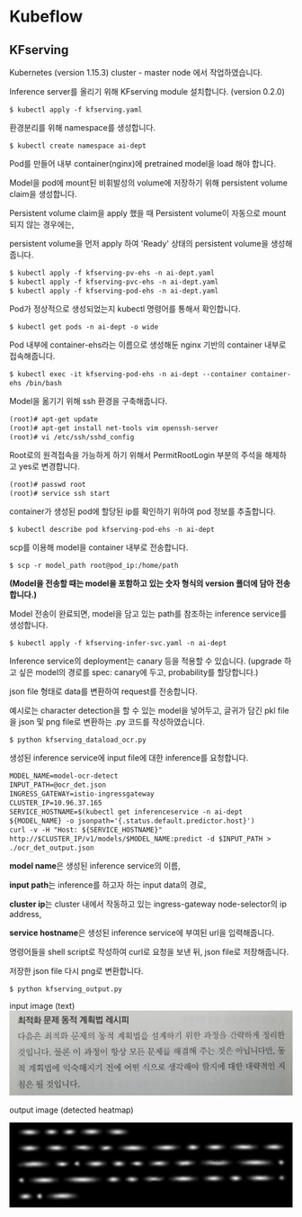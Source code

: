 # Kubeflow
## KFserving 

Kubernetes (version 1.15.3)
cluster - master node 에서 작업하였습니다.



Inference server를 올리기 위해 KFserving module 설치합니다. (version 0.2.0)

~~~
$ kubectl apply -f kfserving.yaml
~~~  

환경분리를 위해 namespace를 생성합니다.

~~~
$ kubectl create namespace ai-dept
~~~ 

Pod를 만들어 내부 container(nginx)에 pretrained model을 load 해야 합니다.

Model을 pod에 mount된 비휘발성의 volume에 저장하기 위해 persistent volume claim을 생성합니다.

Persistent volume claim을 apply 했을 때 Persistent volume이 자동으로 mount 되지 않는 경우에는, 

persistent volume을 먼저 apply 하여 'Ready' 상태의 persistent volume을 생성해줍니다.

~~~
$ kubectl apply -f kfserving-pv-ehs -n ai-dept.yaml
$ kubectl apply -f kfserving-pvc-ehs -n ai-dept.yaml
$ kubectl apply -f kfserving-pod-ehs -n ai-dept.yaml
~~~

Pod가 정상적으로 생성되었는지 kubectl 명령어를 통해서 확인합니다.

~~~
$ kubectl get pods -n ai-dept -o wide
~~~

Pod 내부에 container-ehs라는 이름으로 생성해둔 nginx 기반의 container 내부로 접속해줍니다.

~~~
$ kubectl exec -it kfserving-pod-ehs -n ai-dept --container container-ehs /bin/bash
~~~

Model을 옮기기 위해 ssh 환경을 구축해줍니다.

~~~
(root)# apt-get update
(root)# apt-get install net-tools vim openssh-server
(root)# vi /etc/ssh/sshd_config
~~~

Root로의 원격접속을 가능하게 하기 위해서 PermitRootLogin 부분의 주석을 해제하고 yes로 변경합니다.

~~~
(root)# passwd root
(root)# service ssh start
~~~

container가 생성된 pod에 할당된 ip를 확인하기 위하여 pod 정보를 추출합니다.

~~~
$ kubectl describe pod kfserving-pod-ehs -n ai-dept
~~~

scp를 이용해 model을 container 내부로 전송합니다.

~~~
$ scp -r model_path root@pod_ip:/home/path
~~~

**(Model을 전송할 때는 model을 포함하고 있는 숫자 형식의 version 폴더에 담아 전송합니다.)**

Model 전송이 완료되면, model을 담고 있는 path를 참조하는 inference service를 생성합니다.

~~~
$ kubectl apply -f kfserving-infer-svc.yaml -n ai-dept
~~~

Inference service의 deployment는 canary 등을 적용할 수 있습니다. 
(upgrade 하고 싶은 model의 경로를 spec: canary에 두고, probability를 할당합니다.)

json file 형태로 data를 변환하여 request를 전송합니다.

예시로는 character detection을 할 수 있는 model을 넣어두고, 글귀가 담긴 pkl file을 json 및 png file로 변환하는 .py 코드를 작성하였습니다.

~~~
$ python kfserving_dataload_ocr.py
~~~

생성된 inference service에 input file에 대한 inference를 요청합니다.

~~~
MODEL_NAME=model-ocr-detect
INPUT_PATH=@ocr_det.json
INGRESS_GATEWAY=istio-ingressgateway
CLUSTER_IP=10.96.37.165
SERVICE_HOSTNAME=$(kubectl get inferenceservice -n ai-dept ${MODEL_NAME} -o jsonpath='{.status.default.predictor.host}')
curl -v -H "Host: ${SERVICE_HOSTNAME}" http://$CLUSTER_IP/v1/models/$MODEL_NAME:predict -d $INPUT_PATH > ./ocr_det_output.json
~~~
**model name**은 생성된 inference service의 이름, 

**input path**는 inference를 하고자 하는 input data의 경로, 

**cluster ip**는 cluster 내에서 작동하고 있는 ingress-gateway node-selector의 ip address, 

**service hostname**은 생성된 inference service에 부여된 url을 입력해줍니다.

명령어들을 shell script로 작성하여 curl로 요청을 보낸 뒤, json file로 저장해줍니다.

저장한 json file 다시 png로 변환합니다.

~~~
$ python kfserving_output.py
~~~

input image (text)
![input image](./image/ocr_det.png)

output image (detected heatmap)

![output image](./image/ocr_det_output.png)

